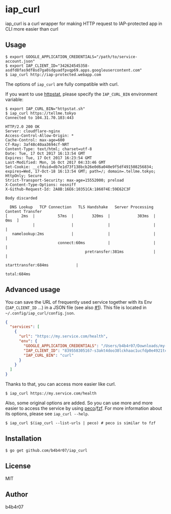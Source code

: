 iap_curl
========

iap_curl is a curl wrapper for making HTTP request to IAP-protected app in CLI more easier than curl

## Usage

```console
$ export GOOGLE_APPLICATION_CREDENTIALS="/path/to/service-account.json"
$ export IAP_CLIENT_ID="342624545358-asdfd8fas9df8sd7ga0sdguadfpvqp69.apps.googleusercontent.com"
$ iap_curl http://iap-protected.webapp.com
```

The options of `iap_curl` are fully compatible with curl.

If you want to use [httpstat](https://github.com/b4b4r07/httpstat), please specify the `IAP_CURL_BIN` environment variable:

```console
$ export IAP_CURL_BIN="httpstat.sh"
$ iap_curl https://tellme.tokyo
Connected to 104.31.70.103:443

HTTP/2.0 200 OK
Server: cloudflare-nginx
Access-Control-Allow-Origin: *
Cache-Control: max-age=600
Cf-Ray: 3af48c40aa3694cf-NRT
Content-Type: text/html; charset=utf-8
Date: Tue, 17 Oct 2017 16:13:54 GMT
Expires: Tue, 17 Oct 2017 16:23:54 GMT
Last-Modified: Mon, 16 Oct 2017 04:33:46 GMT
Set-Cookie: __cfduid=db7e1d73f138bcb26e0d6a040e9f5df491508256834; expires=Wed, 17-Oct-18 16:13:54 GMT; path=/; domain=.tellme.tokyo; HttpOnly; Secure
Strict-Transport-Security: max-age=15552000; preload
X-Content-Type-Options: nosniff
X-Github-Request-Id: 2A8B:16E6:10351CA:186074E:59E62C3F

Body discarded

  DNS Lookup   TCP Connection   TLS Handshake   Server Processing   Content Transfer
[      2ms  |          57ms  |        320ms  |            303ms  |             0ms  ]
            |                |               |                   |                  |
   namelookup:2ms            |               |                   |                  |
                       connect:60ms          |                   |                  |
                                   pretransfer:381ms             |                  |
                                                     starttransfer:684ms            |
                                                                                total:684ms
```

## Advanced usage

You can save the URL of frequently used service together with its Env (`IAP_CLIENT_ID` ...) in a JSON file (see also [#1](https://github.com/b4b4r07/iap_curl/issues/1)). This file is located in `~/.config/iap_curl/config.json`.

```json
{
  "services": [
    {
      "url": "https://my.service.com/health",
      "env": {
        "GOOGLE_APPLICATION_CREDENTIALS": "/Users/b4b4r07/Downloads/my-service-dev-b5e624fd28ee.json",
        "IAP_CLIENT_ID": "839558305167-s3akt4doo38lckhaac1ucfdp0e4921tc.apps.googleusercontent.com",
        "IAP_CURL_BIN": "curl"
      }
    }
  ]
}
```

Thanks to that, you can access more easier like curl.

```console
$ iap_curl https://my.service.com/health
```

Also, some original options are added. So you can use more and more easier to access the service by using [peco](https://github.com/peco/peco)/[fzf](https://github.com/junegunn/fzf). For more information about its options, please see `iap_curl --help`.

```console
$ iap_curl $(iap_curl --list-urls | peco) # peco is similar to fzf
```

## Installation

```
$ go get github.com/b4b4r07/iap_curl
```

## License

MIT

## Author

b4b4r07
